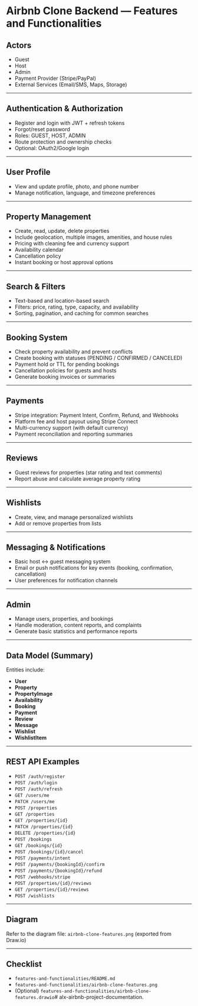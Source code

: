 # Airbnb Clone Backend — Features and Functionalities

## Actors
- Guest  
- Host  
- Admin  
- Payment Provider (Stripe/PayPal)  
- External Services (Email/SMS, Maps, Storage)

---

## Authentication & Authorization
- Register and login with JWT + refresh tokens  
- Forgot/reset password  
- Roles: GUEST, HOST, ADMIN  
- Route protection and ownership checks  
- Optional: OAuth2/Google login

---

## User Profile
- View and update profile, photo, and phone number  
- Manage notification, language, and timezone preferences

---

## Property Management
- Create, read, update, delete properties  
- Include geolocation, multiple images, amenities, and house rules  
- Pricing with cleaning fee and currency support  
- Availability calendar  
- Cancellation policy  
- Instant booking or host approval options

---

## Search & Filters
- Text-based and location-based search  
- Filters: price, rating, type, capacity, and availability  
- Sorting, pagination, and caching for common searches

---

## Booking System
- Check property availability and prevent conflicts  
- Create booking with statuses (PENDING / CONFIRMED / CANCELED)  
- Payment hold or TTL for pending bookings  
- Cancellation policies for guests and hosts  
- Generate booking invoices or summaries

---

## Payments
- Stripe integration: Payment Intent, Confirm, Refund, and Webhooks  
- Platform fee and host payout using Stripe Connect  
- Multi-currency support (with default currency)  
- Payment reconciliation and reporting summaries

---

## Reviews
- Guest reviews for properties (star rating and text comments)  
- Report abuse and calculate average property rating

---

## Wishlists
- Create, view, and manage personalized wishlists  
- Add or remove properties from lists

---

## Messaging & Notifications
- Basic host ↔ guest messaging system  
- Email or push notifications for key events (booking, confirmation, cancellation)  
- User preferences for notification channels

---

## Admin
- Manage users, properties, and bookings  
- Handle moderation, content reports, and complaints  
- Generate basic statistics and performance reports

---

## Data Model (Summary)
Entities include:  
- **User**  
- **Property**  
- **PropertyImage**  
- **Availability**  
- **Booking**  
- **Payment**  
- **Review**  
- **Message**  
- **Wishlist**  
- **WishlistItem**

---

## REST API Examples
- `POST /auth/register`  
- `POST /auth/login`  
- `POST /auth/refresh`  
- `GET /users/me`  
- `PATCH /users/me`  
- `POST /properties`  
- `GET /properties`  
- `GET /properties/{id}`  
- `PATCH /properties/{id}`  
- `DELETE /properties/{id}`  
- `POST /bookings`  
- `GET /bookings/{id}`  
- `POST /bookings/{id}/cancel`  
- `POST /payments/intent`  
- `POST /payments/{bookingId}/confirm`  
- `POST /payments/{bookingId}/refund`  
- `POST /webhooks/stripe`  
- `POST /properties/{id}/reviews`  
- `GET /properties/{id}/reviews`  
- `POST /wishlists`

---

## Diagram
Refer to the diagram file: `airbnb-clone-features.png` (exported from Draw.io)

---

## Checklist
- `features-and-functionalities/README.md`  
- `features-and-functionalities/airbnb-clone-features.png`  
- (Optional) `features-and-functionalities/airbnb-clone-features.drawio`# alx-airbnb-project-documentation.
